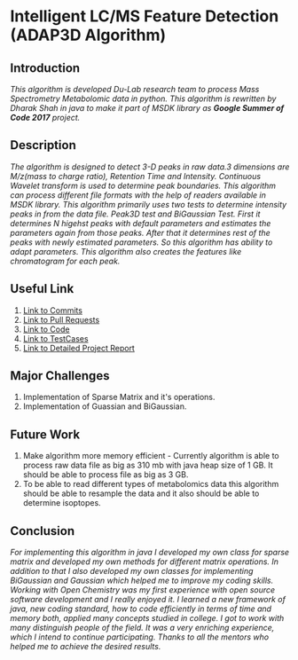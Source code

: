# Intelligent LC/MS Feature Detection (ADAP3D Algorithm)

## Introduction

*This algorithm is developed Du-Lab research team to process Mass Spectrometry Metabolomic data in python. This algorithm is rewritten by Dharak Shah in java to make it part of MSDK library as **Google Summer of Code 2017** project.*

## Description

*The algorithm is designed to detect 3-D peaks in raw data.3 dimensions are M/z(mass to charge ratio), Retention Time and Intensity. Continuous Wavelet transform is used to determine peak boundaries. This algorithm can process different file formats with the help of readers available in MSDK library. This algorithm primarily uses two tests to determine intensity peaks in from the data file. Peak3D test and BiGaussian Test. First it determines N higehst peaks with default parameters and estimates the parameters again from those peaks. After that it determines rest of the peaks with newly estimated parameters. So this algorithm has ability to adapt parameters. This algorithm also creates the features like chromatogram for each peak.*

## Useful Link

1. [Link to Commits](https://github.com/msdk/msdk/commits?author=dharak029)
2. [Link to Pull Requests](https://github.com/msdk/msdk/pulls?q=is%3Apr+is%3Aclosed+no%3Aassignee+author%3Adharak029)
3. [Link to Code](https://github.com/msdk/msdk/tree/master/msdk-featdet/msdk-featdet-ADAP-3D/src/main/java/io/github/msdk/featdet/ADAP3D)
4. [Link to TestCases](https://github.com/msdk/msdk/tree/master/msdk-featdet/msdk-featdet-ADAP-3D/src/test/java/io/github/msdk/featdet/ADAP3D)
5. [Link to Detailed Project Report](https://github.com/du-lab/msdk/blob/master/msdk-featdet/msdk-featdet-ADAP-3D/ADAP3D%20Project%20Report.docx)

## Major Challenges

1. Implementation of Sparse Matrix and it's operations.
2. Implementation of Guassian and BiGaussian.

## Future Work

1. Make algorithm more memory efficient - Currently algorithm is able to process raw data file as big as 310 mb with java heap size of 1 GB. It should be able to process file as big as 3 GB.
2. To be able to read different types of metabolomics data this algorithm should be able to resample the data and it also should be able to determine isoptopes.

## Conclusion

*For implementing this algorithm in java I developed my own class for sparse matrix and developed my own methods for different matrix operations. In addition to that I also developed my own classes for implementing BiGaussian and Gaussian which helped me to improve my coding skills. Working with Open Chemistry was my first experience with open source software development and I really enjoyed it. I learned a new framework of java, new coding standard, how to code efficiently in terms of time and memory both, applied many concepts studied in college. I got to work with many distinguish people of the field. It was a very enriching experience, which I intend to continue participating. Thanks to all the mentors who helped me to achieve the desired results.*
